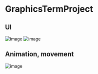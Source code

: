 # GraphicsTermProject
## UI
![image](https://user-images.githubusercontent.com/74289147/228911616-ab396b59-8312-4f9a-9410-debcc04d6c8c.png)
![image](https://user-images.githubusercontent.com/74289147/228911729-4d38176b-b439-472c-a63e-de5701710176.png)
## Animation, movement
![image](https://user-images.githubusercontent.com/74289147/228911769-95092ddd-dde0-4a12-bf4f-3bddf372a615.png)
